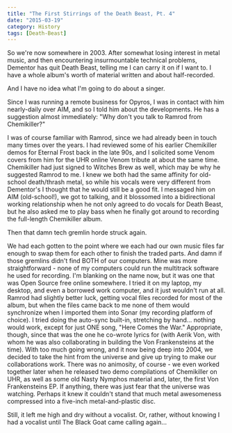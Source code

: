 ```yaml
---
title: "The First Stirrings of the Death Beast, Pt. 4"
date: "2015-03-19"
category: History
tags: [Death-Beast]
---
```


So we're now somewhere in 2003. After somewhat losing interest in metal music, and then encountering insurmountable technical problems, Dementor has quit Death Beast, telling me I can carry it on if I want to. I have a whole album's worth of material written and about half-recorded.

And I have no idea what I'm going to do about a singer.

Since I was running a remote business for Opyros, I was in contact with him nearly-daily over AIM, and so I told him about the developments. He has a suggestion almost immediately: "Why don't you talk to Ramrod from Chemikiller?"

I was of course familiar with Ramrod, since we had already been in touch many times over the years. I had reviewed some of his earlier Chemikiller demos for Eternal Frost back in the late 90s, and I solicited some Venom covers from him for the UHR online Venom tribute at about the same time. Chemikiller had just signed to Witches Brew as well, which may be why he suggested Ramrod to me. I knew we both had the same affinity for old-school death/thrash metal, so while his vocals were very different from Dementor's I thought that he would still be a good fit. I messaged him on AIM (old-school!), we got to talking, and it blossomed into a bidirectional working relationship when he not only agreed to do vocals for Death Beast, but he also asked me to play bass when he finally got around to recording the full-length Chemikiller album.

Then that damn tech gremlin horde struck again.

We had each gotten to the point where we each had our own music files far enough to swap them for each other to finish the traded parts. And damn if those gremlins didn't find BOTH of our computers. Mine was more straightforward - none of my computers could run the multitrack software he used for recording. I'm blanking on the name now, but it was one that was Open Source free online somewhere. I tried it on my laptop, my desktop, and even a borrowed work computer, and it just wouldn't run at all. Ramrod had slightly better luck, getting vocal files recorded for most of the album, but when the files came back to me none of them would synchronize when I imported them into Sonar (my recording platform of choice). I tried doing the auto-sync built-in, stretching by hand... nothing would work, except for just ONE song, "Here Comes the War." Appropriate, though, since that was the one he co-wrote lyrics for (with Aerik Von, with whom he was also collaborating in building the Von Frankensteins at the time). With too much going wrong, and it now being deep into 2004, we decided to take the hint from the universe and give up trying to make our collaborations work. There was no animosity, of course - we even worked together later when he released two demo compilations of Chemikiller on UHR, as well as some old Nasty Nymphos material and, later, the first Von Frankensteins EP. If anything, there was just fear that the universe was watching. Perhaps it knew it couldn't stand that much metal awesomeness compressed into a five-inch metal-and-plastic disc.

Still, it left me high and dry without a vocalist. Or, rather, without knowing I had a vocalist until The Black Goat came calling again...
